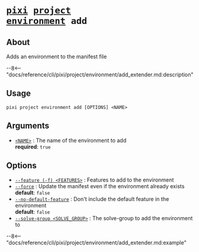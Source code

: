 # <code>[pixi](../../../pixi.md) [project](../../project.md) [environment](../environment.md) add</code>

## About
Adds an environment to the manifest file

--8<-- "docs/reference/cli/pixi/project/environment/add_extender.md:description"

## Usage
```
pixi project environment add [OPTIONS] <NAME>
```

## Arguments
- <a id="arg-<NAME>" href="#arg-<NAME>">`<NAME>`</a>
:  The name of the environment to add
<br>**required**: `true`

## Options
- <a id="arg---feature" href="#arg---feature">`--feature (-f) <FEATURES>`</a>
:  Features to add to the environment
- <a id="arg---force" href="#arg---force">`--force`</a>
:  Update the manifest even if the environment already exists
<br>**default**: `false`
- <a id="arg---no-default-feature" href="#arg---no-default-feature">`--no-default-feature`</a>
:  Don't include the default feature in the environment
<br>**default**: `false`
- <a id="arg---solve-group" href="#arg---solve-group">`--solve-group <SOLVE_GROUP>`</a>
:  The solve-group to add the environment to

--8<-- "docs/reference/cli/pixi/project/environment/add_extender.md:example"
